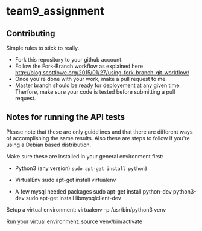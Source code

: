 # team9_assignment

## Contributing

Simple rules to stick to really.
- Fork this repository to your github account.
- Follow the Fork-Branch workflow as explained here http://blog.scottlowe.org/2015/01/27/using-fork-branch-git-workflow/
- Once you're done with your work, make a pull request to me.
- Master branch should be ready for deployement at any given time. Therfore, make sure your code is tested before submitting a pull request.


## Notes for running the API tests
Please note that these are only guidelines and that there are different ways of accomplishing the same results.
Also these are steps to follow if you're using a Debian based distribution.

Make sure these are installed in your general environment first:
- Python3 (any version) 
`sudo apt-get install python3`

- VirtualEnv 
  sudo apt-get install virtualenv
- A few mysql needed packages sudo 
  apt-get install python-dev python3-dev
  sudo apt-get install libmysqlclient-dev

Setup a virtual environment:
  virtualenv -p /usr/bin/python3 venv
  
Run your virtual environment:
  source venv/bin/activate
  



